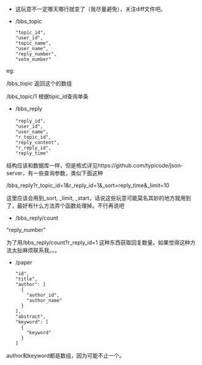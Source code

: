 * 这玩意不一定哪天哪行就变了（我尽量避免），关注diff文件吧。

* /bbs_topic

      "topic_id",
      "user_id",
      "topic_name",
      "user_name",
      "reply_number",
      "vote_number"

eg:

/bbs_topic   返回这个的数组

/bbs_topic/1 根据tipic_id查询单条

* /bbs_reply

      "reply_id"，
      "user_id",
      "user_name",
      "r_topic_id",
      "reply_content",
      "r_reply_id",
      "reply_time"

结构应该和数据库一样，但是格式详见https://github.com/typicode/json-server，有一些查询参数，类似下面这种

/bbs_reply?r_topic_id=1&r_reply_id=1&_sort=reply_time&_limit=10

这里应该会用到_sort, _limit, _start，话说这些玩意可能莫名其妙的地方就用到了，最好有什么方法弄个函数处理掉。不行再说吧

* /bbs_reply/count

"reply_number"

为了用/bbs_reply/count?r_reply_id=1 这种东西获取回复数量。如果觉得这种方法太扯麻烦联系我。。。

* /paper

      "id",
      "title",
      "author": [
        {
          "author_id",
          "author_name"
        }
      ],
      "abstract",
      "keyword": [
        {
          "keyword"
        }
      ]
      
author和keyword都是数组，因为可能不止一个。
